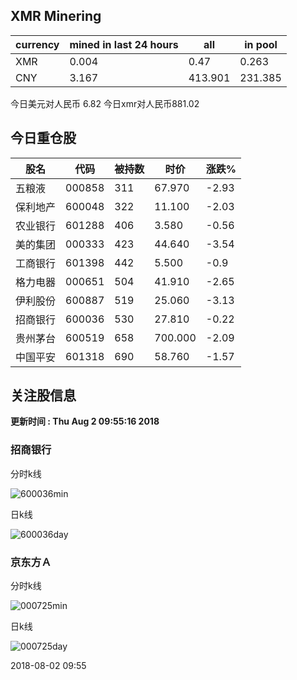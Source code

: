 ## XMR Minering

|currency|mined in last 24 hours|all|in pool|
|---|---|---|---|
|XMR|0.004|0.47|0.263|
|CNY|3.167|413.901|231.385|

今日美元对人民币 6.82	今日xmr对人民币881.02


## 今日重仓股 

|股名|代码|被持数|时价|涨跌%|
|---|---|---|---|---|
|五粮液|000858|311|67.970|-2.93|
|保利地产|600048|322|11.100|-2.03|
|农业银行|601288|406|3.580|-0.56|
|美的集团|000333|423|44.640|-3.54|
|工商银行|601398|442|5.500|-0.9|
|格力电器|000651|504|41.910|-2.65|
|伊利股份|600887|519|25.060|-3.13|
|招商银行|600036|530|27.810|-0.22|
|贵州茅台|600519|658|700.000|-2.09|
|中国平安|601318|690|58.760|-1.57|

## 关注股信息
**更新时间 : Thu Aug  2 09:55:16 2018**
### 招商银行 
分时k线

![600036min](http://image.sinajs.cn/newchart/min/n/sh600036.gif)

日k线

![600036day](http://image.sinajs.cn/newchart/daily/n/sh600036.gif)

### 京东方Ａ 
分时k线

![000725min](http://image.sinajs.cn/newchart/min/n/sz000725.gif)

日k线

![000725day](http://image.sinajs.cn/newchart/daily/n/sz000725.gif)

2018-08-02 09:55